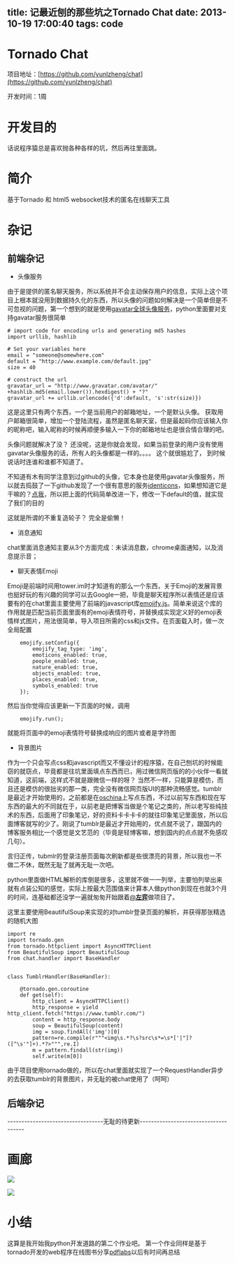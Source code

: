 title: 记最近刨的那些坑之Tornado Chat
date: 2013-10-19 17:00:40
tags: code
---

# Tornado Chat

项目地址：[https://github.com/yunlzheng/chat](https://github.com/yunlzheng/chat)

开发时间：1周

# 开发目的

话说程序猿总是喜欢抛各种各样的坑，然后再往里面跳。

# 简介

基于Tornado 和 html5 websocket技术的匿名在线聊天工具

# 杂记

## 前端杂记

*  头像服务

由于是提供的匿名聊天服务，所以系统并不会主动保存用户的信息，实际上这个项目上根本就没用到数据持久化的东西，所以头像的问题如何解决是一个简单但是不可忽视的问题，第一个想到的就是使用[gavatar全球头像服务](http://en.gravatar.com/)，python里面要对支持gavatar服务很简单


    # import code for encoding urls and generating md5 hashes
    import urllib, hashlib

    # Set your variables here
    email = "someone@somewhere.com"
    default = "http://www.example.com/default.jpg"
    size = 40

    # construct the url
    gravatar_url = "http://www.gravatar.com/avatar/" +hashlib.md5(email.lower()).hexdigest() + "?"
    gravatar_url += urllib.urlencode({'d':default, 's':str(size)})


这是这里只有两个东西，一个是当前用户的邮箱地址，一个是默认头像。 获取用户邮箱很简单，增加一个登陆流程，虽然是匿名聊天室，但是最起码你应该输入你的昵称吧，输入昵称的时候再顺便多输入一下你的邮箱地址也是很合情合理的吧。

头像问题就解决了没？ 还没呢，这是你就会发现，如果当前登录的用户没有使用gavatar头像服务的话，所有人的头像都是一样的。。。。 这个就很尴尬了， 到时候说话时连谁和谁都不知道了。

不知道有木有同学注意到过github的头像，它本身也是使用gavatar头像服务，所以就去捣鼓了一下github发现了一个很有意思的服务[identicons](https://github.com/blog/1586-identicons)，如果想知道它是干嘛的？[点我](https://identicons.github.com/jasonlong.png)，所以把上面的代码简单改进一下，修改一下default的值，就实现了我们的目的

这就是所谓的不重复造轮子？ 完全是偷懒！

*  消息通知

chat里面消息通知主要从3个方面完成：未读消息数，chrome桌面通知，以及消息提示音；


*  聊天表情Emoji

 Emoji是前端时间用tower.im时才知道有的那么一个东西，关于Emoji的发展背景也挺好玩的有兴趣的同学可以去Google一把，毕竟是聊天程序所以表情还是应该要有的在chat里面主要使用了前端的javascript库[emojify.js](https://github.com/hassankhan/emojify.js)。简单来说这个库的作用就是匹配当前页面里面有的emoji表情符号，并替换成实现定义好的emoji表情样式图片，用法很简单，导入项目所需的css和js文件。在页面载入时，做一次全局配置


        emojify.setConfig({
            emojify_tag_type: 'img',
            emoticons_enabled: true,
            people_enabled: true,
            nature_enabled: true,
            objects_enabled: true,
            places_enabled: true,
            symbols_enabled: true
        });


 然后当你觉得应该更新一下页面的时候，调用

        emojify.run();


就能将页面中的emoji表情符号替换成响应的图片或者是字符图



*  背景图片

作为一个只会写点css和javascript而又不懂设计的程序猿，在自己刨坑的时候能窃的就窃点，毕竟都是往坑里面填点东西而已，用过微信网页版的的小伙伴一看就知道，这前端，这样式不就是跟微信一样的呀？ 当然不一样，只能算是模仿，而且还是模仿的很拙劣的那一类，完全没有微信网页版UI的那种流畅感觉。tumblr是最近才开始使用的，之前都是在[oschina](http://my.oschina.net/fhck/blog)上写点东西，不过以前写东西和现在写东西的最大的不同就在于，以前老是把博客当做是个笔记之类的，所以老写些纯技术的东西，后面用了印象笔记，好的资料卡卡卡卡的就往印象笔记里面放，所以后面博客就写的少了。刚说了tumblr是最近才开始用的，优点就不说了，跟国内的博客服务相比一个感觉是文艺范的（毕竟是轻博客嘛，想到国内的点点就不免感叹几句）。

言归正传，tubmlr的登录注册页面每次刷新都是些很漂亮的背景，所以我也一不做二不休，既然无耻了就再无耻一次吧。

python里面做HTML解析的库倒是很多，这里就不做一一列举，主要怕列举出来就有点装公知的感觉，实际上按最大范围值来计算本人做python到现在也就3个月的时间，连基础都还没学一遍就匆匆开始跟着[@__左弈__](http://weibo.com/xuwenbao)做项目了。

这里主要使用BeautifulSoup来实现的对tumblr登录页面的解析，并获得那张精选的随机大图


    import re
    import tornado.gen
    from tornado.httpclient import AsyncHTTPClient
    from BeautifulSoup import BeautifulSoup
    from chat.handler import BaseHandler


    class TumblrHandler(BaseHandler):

        @tornado.gen.coroutine
        def get(self):
            http_client = AsyncHTTPClient()
            http_response = yield http_client.fetch("https://www.tumblr.com/")
            content = http_response.body
            soup = BeautifulSoup(content)
            img = soup.findAll('img')[0]
            pattern=re.compile(r"""<img\s.*?\s?src\s*=\s*['|"]?([^\s'"]+).*?>""",re.I)
            m = pattern.findall(str(img))
            self.write(m[0])

由于项目使用tornado做的，所以在chat里面就实现了一个RequestHandler异步的去获取tumblr的背景图片，并无耻的被chat使用了（呵呵）

## 后端杂记

----------------------------------无耻的待更新-------------------------------------

# 画廊

![](https://raw.github.com/yunlzheng/chat/master/static/images/login.png)

![](https://raw.github.com/yunlzheng/chat/master/static/images/chat.png)


# 小结

这算是我开始我python开发道路的第二个作业吧。 第一个作业同样是基于tornado开发的web程序在线图书分享[pdflabs](http://pdflabs.herokuapp.com/)以后有时间再总结
